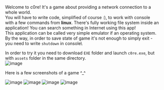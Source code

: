 
Welcome to c0re! It's a game about providing a network connection to a whole world.\
You will have to write code, simplified of course :), to work with console with a few commands from **linux**. There's fully working file system inside an application! You can search something in Internet using this app!\
This application can be called very simple emulator if an operating system.\
By the way, in order to save state of game it's not enough to simply exit - you need to write `shutdown` in console\

In order to try it you need to download `EXE` folder and launch `c0re.exe`, but with `assets` folder in the same directory.\
![image](https://user-images.githubusercontent.com/76962395/114260877-16d95d00-99e0-11eb-9335-39b38d5ad67d.png)


Here is a few screenshots of a game ^_^

![image](https://user-images.githubusercontent.com/76962395/114260663-0379c200-99df-11eb-9742-d4d1c594b44c.png)
![image](https://user-images.githubusercontent.com/76962395/114260501-e7295580-99dd-11eb-8125-743aea2c0de0.png)
![image](https://user-images.githubusercontent.com/76962395/114260583-88b0a700-99de-11eb-95ff-967ae967389a.png)
![image](https://user-images.githubusercontent.com/76962395/114260607-b269ce00-99de-11eb-842c-a2cd212d5f7e.png)
